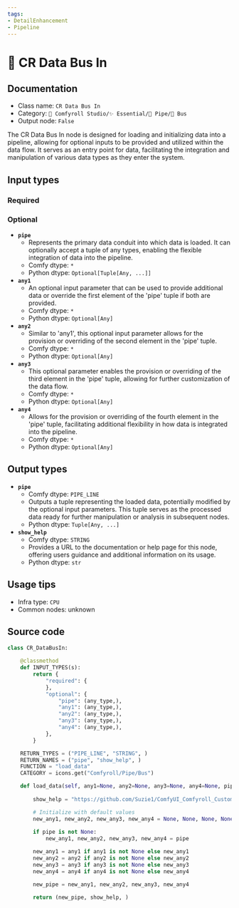 ```yaml
---
tags:
- DetailEnhancement
- Pipeline
---
```


# 🚌 CR Data Bus In
## Documentation
- Class name: `CR Data Bus In`
- Category: `🧩 Comfyroll Studio/✨ Essential/🎷 Pipe/🚌 Bus`
- Output node: `False`

The CR Data Bus In node is designed for loading and initializing data into a pipeline, allowing for optional inputs to be provided and utilized within the data flow. It serves as an entry point for data, facilitating the integration and manipulation of various data types as they enter the system.
## Input types
### Required
### Optional
- **`pipe`**
    - Represents the primary data conduit into which data is loaded. It can optionally accept a tuple of any types, enabling the flexible integration of data into the pipeline.
    - Comfy dtype: `*`
    - Python dtype: `Optional[Tuple[Any, ...]]`
- **`any1`**
    - An optional input parameter that can be used to provide additional data or override the first element of the 'pipe' tuple if both are provided.
    - Comfy dtype: `*`
    - Python dtype: `Optional[Any]`
- **`any2`**
    - Similar to 'any1', this optional input parameter allows for the provision or overriding of the second element in the 'pipe' tuple.
    - Comfy dtype: `*`
    - Python dtype: `Optional[Any]`
- **`any3`**
    - This optional parameter enables the provision or overriding of the third element in the 'pipe' tuple, allowing for further customization of the data flow.
    - Comfy dtype: `*`
    - Python dtype: `Optional[Any]`
- **`any4`**
    - Allows for the provision or overriding of the fourth element in the 'pipe' tuple, facilitating additional flexibility in how data is integrated into the pipeline.
    - Comfy dtype: `*`
    - Python dtype: `Optional[Any]`
## Output types
- **`pipe`**
    - Comfy dtype: `PIPE_LINE`
    - Outputs a tuple representing the loaded data, potentially modified by the optional input parameters. This tuple serves as the processed data ready for further manipulation or analysis in subsequent nodes.
    - Python dtype: `Tuple[Any, ...]`
- **`show_help`**
    - Comfy dtype: `STRING`
    - Provides a URL to the documentation or help page for this node, offering users guidance and additional information on its usage.
    - Python dtype: `str`
## Usage tips
- Infra type: `CPU`
- Common nodes: unknown


## Source code
```python
class CR_DataBusIn:

    @classmethod
    def INPUT_TYPES(s):
        return {
            "required": {
            },
            "optional": {
                "pipe": (any_type,),
                "any1": (any_type,),
                "any2": (any_type,),
                "any3": (any_type,),
                "any4": (any_type,),          
            },
        }

    RETURN_TYPES = ("PIPE_LINE", "STRING", )
    RETURN_NAMES = ("pipe", "show_help", )
    FUNCTION = "load_data"
    CATEGORY = icons.get("Comfyroll/Pipe/Bus")

    def load_data(self, any1=None, any2=None, any3=None, any4=None, pipe=None):
 
        show_help = "https://github.com/Suzie1/ComfyUI_Comfyroll_CustomNodes/wiki/Pipe-Nodes#cr-data-bus-in"

        # Initialize with default values
        new_any1, new_any2, new_any3, new_any4 = None, None, None, None
     
        if pipe is not None:
            new_any1, new_any2, new_any3, new_any4 = pipe

        new_any1 = any1 if any1 is not None else new_any1
        new_any2 = any2 if any2 is not None else new_any2
        new_any3 = any3 if any3 is not None else new_any3
        new_any4 = any4 if any4 is not None else new_any4

        new_pipe = new_any1, new_any2, new_any3, new_any4
              
        return (new_pipe, show_help, )

```
